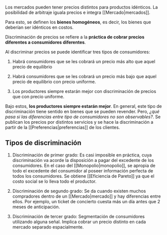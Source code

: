
Los mercados pueden tener precios distintos para productos idénticos. La posibilidad de arbitraje iguala precios e integra [[Mercado|mercados]]. 

Para esto, se definen los **bienes homogéneos**, es decir, los bienes que deberían ser idénticos en costos. 

Discriminación de precios se refiere a la **práctica de cobrar precios diferentes a consumidores diferentes**. 

Al discriminar precios se puede identificar tres tipos de consumidores: 
1. Habrá consumidores que se les cobrará un precio más alto que aquel precio de equilibrio 

2. Habrá consumidores que se les cobrará un precio más bajo que aquel precio de equilibrio con precio uniforme. 

3. Los productores siempre estarán mejor con discriminación de precios que con precio uniforme. 

Bajo estos, **los productores siempre estarán mejor**. En general, este tipo de discriminación tiene sentido en bienes que se pueden revender. Pero, *¿qué pasa si las diferencias entre tipo de consumidores no son observables?*. Se publican los precios por distintos servicios y se hace la discriminación a partir de la [[Preferencias|preferencias]] de los clientes.  

## Tipos de discriminación 

1. Discriminación de primer grado: Es casi imposible en práctica, cuya discriminación va acorde la disposición a pagar del excedente de los consumidores. En el caso del [[Monopolio|monopolio]], se apropia de todo el excedente del consumidor al poseer información perfecta de todos los consumidores. Se obtiene [[Eficiencia de Pareto]] ya que el costo social se lo lleva todo el productor. 

2. Discriminación de segundo grado: Se da cuando existen muchos compradores dentro de un [[Mercado|mercado]] y hay diferencias entre ellos. Por ejemplo, un ticket de concierto cuesta más un día antes que 2 meses de anticipación. 

3. Discriminación de tercer grado: Segmentación de consumidores utilizando alguna señal. Implica cobrar un precio distinto en cada mercado separado espacialmente. 
